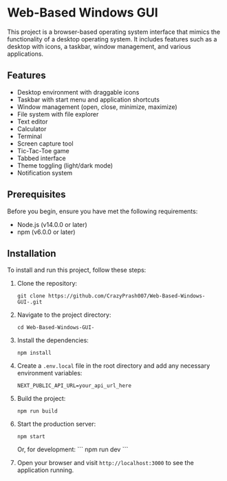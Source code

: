 # Web-Based Windows GUI

This project is a browser-based operating system interface that mimics the functionality of a desktop operating system. It includes features such as a desktop with icons, a taskbar, window management, and various applications.

## Features

- Desktop environment with draggable icons
- Taskbar with start menu and application shortcuts
- Window management (open, close, minimize, maximize)
- File system with file explorer
- Text editor
- Calculator
- Terminal
- Screen capture tool
- Tic-Tac-Toe game
- Tabbed interface
- Theme toggling (light/dark mode)
- Notification system

## Prerequisites

Before you begin, ensure you have met the following requirements:

- Node.js (v14.0.0 or later)
- npm (v6.0.0 or later)

## Installation

To install and run this project, follow these steps:

1. Clone the repository:
   ```
   git clone https://github.com/CrazyPrash007/Web-Based-Windows-GUI-.git
   ```

2. Navigate to the project directory:
   ```
   cd Web-Based-Windows-GUI-
   ```

3. Install the dependencies:
   ```
   npm install
   ```

4. Create a `.env.local` file in the root directory and add any necessary environment variables:
   ```
   NEXT_PUBLIC_API_URL=your_api_url_here
   ```

5. Build the project:
   ```
   npm run build
   ```

6. Start the production server:
   ```
   npm start
   ```

   Or, for development:
   \`\`\`
   npm run dev
   \`\`\`

7. Open your browser and visit `http://localhost:3000` to see the application running.

